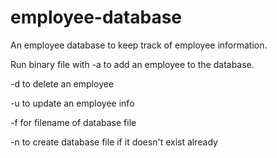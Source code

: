 # employee-database
An employee database to keep track of employee information.

Run binary file with -a to add an employee to the database.

-d to delete an employee

-u to update an employee info

-f for filename of database file

-n to create database file if it doesn't exist already
